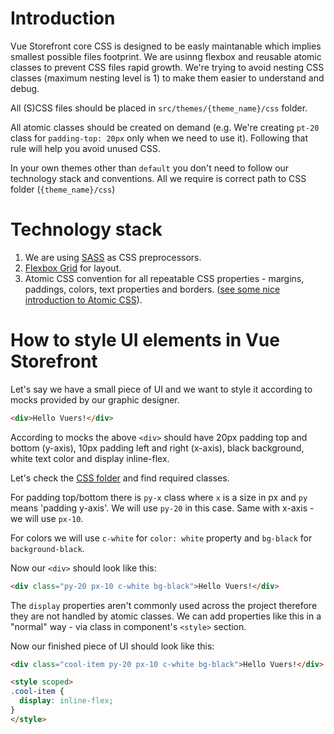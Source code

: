 # Introduction

Vue Storefront core CSS is designed to be easly maintanable which implies smallest possible files footprint. We are usinng flexbox and reusable atomic classes to prevent CSS files rapid growth. We're trying to avoid nesting CSS classes (maximum nesting level is 1) to make them easier to understand and debug.

All (S)CSS files should be placed in `src/themes/{theme_name}/css` folder.

All atomic classes should be created on demand (e.g. We're creating `pt-20` class for `padding-top: 20px` only when we need to use it). Following that rule will help you avoid unused CSS.

In your own themes other than `default` you don't need to follow our technology stack and conventions. All we require is correct path to CSS folder (`{theme_name}/css`)

# Technology stack

1. We are using [SASS](http://sass-lang.com/) as CSS preprocessors.
2. [Flexbox Grid](http://flexboxgrid.com/) for layout.
3. Atomic CSS convention for all repeatable CSS properties - margins, paddings, colors, text properties and borders. ([see some nice introduction to Atomic CSS](https://www.lucidchart.com/techblog/2014/01/31/atomic-css-tool-set/)).

# How to style UI elements in Vue Storefront

Let's say we have a small piece of UI and we want to style it according to mocks provided by our graphic designer.
```html
<div>Hello Vuers!</div>
```

According to mocks the above `<div>` should have 20px padding top and bottom (y-axis), 10px padding left and right (x-axis), black background, white text color and display inline-flex.

Let's check the [CSS folder](https://github.com/DivanteLtd/vue-storefront/tree/master/src/themes/default/css) and find required classes.

For padding top/bottom there is `py-x` class where `x` is a size in px and `py` means 'padding y-axis'. We will use `py-20` in this case. Same with x-axis - we will use `px-10`.

For colors we will use `c-white` for `color: white` property and `bg-black` for `background-black`.

Now our `<div>` should look like this:
```html
<div class="py-20 px-10 c-white bg-black">Hello Vuers!</div>
```

The `display` properties aren't commonly used across the project therefore they are not handled by atomic classes. We can add properties like this in a "normal" way - via class in component's `<style>` section.

Now our finished piece of UI should look like this:
```html
<div class="cool-item py-20 px-10 c-white bg-black">Hello Vuers!</div>
```
```html
<style scoped>
.cool-item {
  display: inline-flex;
}
</style>
```






